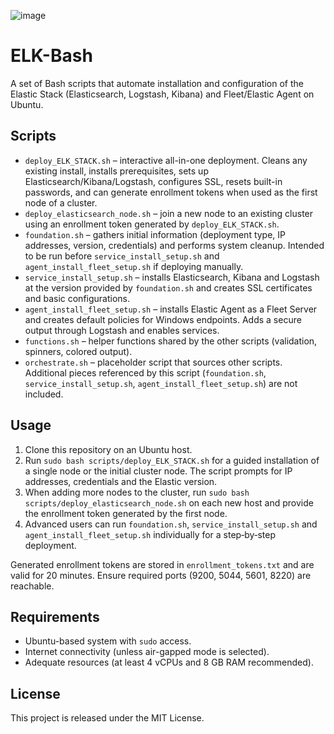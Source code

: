 ![image](https://github.com/user-attachments/assets/8e753cf4-0682-44fa-8958-af8013fad562)


# ELK-Bash

A set of Bash scripts that automate installation and configuration of the Elastic Stack (Elasticsearch, Logstash, Kibana) and Fleet/Elastic Agent on Ubuntu.

## Scripts

- `deploy_ELK_STACK.sh` – interactive all-in-one deployment. Cleans any existing install, installs prerequisites, sets up Elasticsearch/Kibana/Logstash, configures SSL, resets built-in passwords, and can generate enrollment tokens when used as the first node of a cluster.
- `deploy_elasticsearch_node.sh` – join a new node to an existing cluster using an enrollment token generated by `deploy_ELK_STACK.sh`.
- `foundation.sh` – gathers initial information (deployment type, IP addresses, version, credentials) and performs system cleanup. Intended to be run before `service_install_setup.sh` and `agent_install_fleet_setup.sh` if deploying manually.
- `service_install_setup.sh` – installs Elasticsearch, Kibana and Logstash at the version provided by `foundation.sh` and creates SSL certificates and basic configurations.
- `agent_install_fleet_setup.sh` – installs Elastic Agent as a Fleet Server and creates default policies for Windows endpoints. Adds a secure output through Logstash and enables services.
- `functions.sh` – helper functions shared by the other scripts (validation, spinners, colored output).
- `orchestrate.sh` – placeholder script that sources other scripts. Additional pieces referenced by this script (`foundation.sh`, `service_install_setup.sh`, `agent_install_fleet_setup.sh`) are not included.

## Usage

1. Clone this repository on an Ubuntu host.
2. Run `sudo bash scripts/deploy_ELK_STACK.sh` for a guided installation of a single node or the initial cluster node. The script prompts for IP addresses, credentials and the Elastic version.
3. When adding more nodes to the cluster, run `sudo bash scripts/deploy_elasticsearch_node.sh` on each new host and provide the enrollment token generated by the first node.
4. Advanced users can run `foundation.sh`, `service_install_setup.sh` and `agent_install_fleet_setup.sh` individually for a step‑by‑step deployment.

Generated enrollment tokens are stored in `enrollment_tokens.txt` and are valid for 20 minutes. Ensure required ports (9200, 5044, 5601, 8220) are reachable.

## Requirements

- Ubuntu-based system with `sudo` access.
- Internet connectivity (unless air-gapped mode is selected).
- Adequate resources (at least 4 vCPUs and 8 GB RAM recommended).

## License

This project is released under the MIT License.
